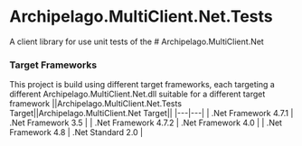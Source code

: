 ﻿# Archipelago.MultiClient.Net.Tests
A client library for use unit tests of the # Archipelago.MultiClient.Net

### Target Frameworks
This project is build using different target frameworks, each targeting a different Archipelago.MultiClient.Net.dll suitable for a different target framework
||Archipelago.MultiClient.Net.Tests Target||Archipelago.MultiClient.Net Target||
|---|---|
| .Net Framework 4.7.1 | .Net Framework 3.5 |
| .Net Framework 4.7.2 | .Net Framework 4.0 |
| .Net Framework 4.8 | .Net Standard 2.0 |
